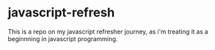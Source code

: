 # javascript-refresh

This is a repo on my javascript refresher journey, as i'm treating it as a beginnning in javascript programming.
